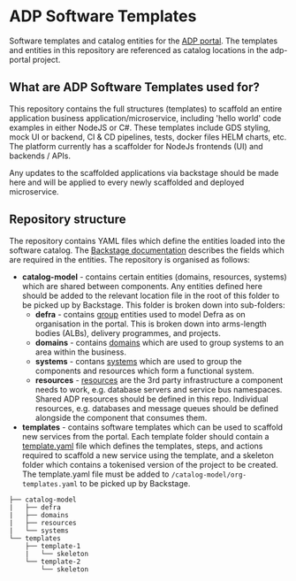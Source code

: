 # ADP Software Templates
Software templates and catalog entities for the [ADP portal](https://github.com/defra-adp-sandpit/adp-portal). The templates and entities in this repository are referenced as catalog locations in the adp-portal project.

## What are ADP Software Templates used for?
This repository contains the full structures (templates) to scaffold an entire application business application/microservice, including 'hello world' code examples in either NodeJS or C#. These templates include GDS styling, mock UI or backend, CI & CD pipelines, tests, docker files HELM charts, etc. The platform currently has a scaffolder for NodeJs frontends (UI) and backends / APIs. 

Any updates to the scaffolded applications via backstage should be made here and will be applied to every newly scaffolded and deployed microservice. 

## Repository structure
The repository contains YAML files which define the entities loaded into the software catalog. The [Backstage documentation](https://backstage.io/docs/features/software-catalog/descriptor-format) describes the fields which are required in the entities. The repository is organised as follows:

* **catalog-model** - contains certain entities (domains, resources, systems) which are shared between components. Any entities defined here should be added to the relevant location file in the root of this folder to be picked up by Backstage. This folder is broken down into sub-folders:
    * **defra** - contains [group](https://backstage.io/docs/features/software-catalog/system-model#group) entities used to model Defra as on organisation in the portal. This is broken down into arms-length bodies (ALBs), delivery programmes, and projects.
    * **domains** - contains [domains](https://backstage.io/docs/features/software-catalog/system-model#domain) which are used to group systems to an area within the business.
    * **systems** - contans [systems](https://backstage.io/docs/features/software-catalog/system-model#system) which are used to group the components and resources which form a functional system.
    * **resources** - [resources](https://backstage.io/docs/features/software-catalog/system-model#resource) are the 3rd party infrastructure a component needs to work, e.g. database servers and service bus namespaces. Shared ADP resources should be defined in this repo. Individual resources, e.g. databases and message queues should be defined alongside the component that consumes them.
* **templates** - contains software templates which can be used to scaffold new services from the portal. Each template folder should contain a [template.yaml](https://backstage.io/docs/features/software-catalog/descriptor-format#kind-template) file which defines the templates, steps, and actions required to scaffold a new service using the template, and a skeleton folder which contains a tokenised version of the project to be created. The template.yaml file must be added to `/catalog-model/org-templates.yaml` to be picked up by Backstage.

```
├── catalog-model
|   ├── defra
|   ├── domains
|   ├── resources
|   └── systems
└── templates
    ├── template-1
    |   └── skeleton
    └── template-2
        └── skeleton
```
